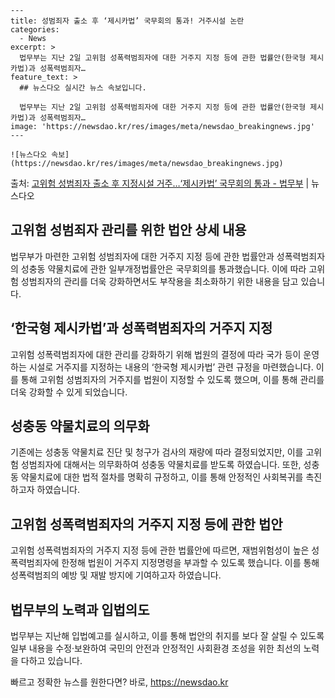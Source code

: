     ---
    title: 성범죄자 출소 후 ‘제시카법’ 국무회의 통과! 거주시설 논란
    categories:
      - News
    excerpt: >
      법무부는 지난 2일 고위험 성폭력범죄자에 대한 거주지 지정 등에 관한 법률안(한국형 제시카법)과 성폭력범죄자…
    feature_text: >
      ## 뉴스다오 실시간 뉴스 속보입니다.
    
      법무부는 지난 2일 고위험 성폭력범죄자에 대한 거주지 지정 등에 관한 법률안(한국형 제시카법)과 성폭력범죄자…
    image: 'https://newsdao.kr/res/images/meta/newsdao_breakingnews.jpg'
    ---
    
    ![뉴스다오 속보](https://newsdao.kr/res/images/meta/newsdao_breakingnews.jpg)

<p>출처: <a href="https://newsdao.kr/2919" rel="dofollow">고위험 성범죄자 출소 후 지정시설 거주…‘제시카법’ 국무회의 통과 - 법무부</a> | 뉴스다오</p>

<h2 data-ke-size="size26">고위험 성범죄자 관리를 위한 법안 상세 내용</h2>
<p data-ke-size="size16">법무부가 마련한 고위험 성범죄자에 대한 거주지 지정 등에 관한 법률안과 성폭력범죄자의 성충동 약물치료에 관한 일부개정법률안은 국무회의를 통과했습니다. 이에 따라 고위험 성범죄자의 관리를 더욱 강화하면서도 부작용을 최소화하기 위한 내용을 담고 있습니다.</p>

<h2 data-ke-size="size26">‘한국형 제시카법’과 성폭력범죄자의 거주지 지정</h2>
<p data-ke-size="size16">고위험 성폭력범죄자에 대한 관리를 강화하기 위해 법원의 결정에 따라 국가 등이 운영하는 시설로 거주지를 지정하는 내용의 ‘한국형 제시카법’ 관련 규정을 마련했습니다. 이를 통해 고위험 성범죄자의 거주지를 법원이 지정할 수 있도록 했으며, 이를 통해 관리를 더욱 강화할 수 있게 되었습니다.</p>

<h2 data-ke-size="size26">성충동 약물치료의 의무화</h2>
<p data-ke-size="size16">기존에는 성충동 약물치료 진단 및 청구가 검사의 재량에 따라 결정되었지만, 이를 고위험 성범죄자에 대해서는 의무화하여 성충동 약물치료를 받도록 하였습니다. 또한, 성충동 약물치료에 대한 법적 절차를 명확히 규정하고, 이를 통해 안정적인 사회복귀를 촉진하고자 하였습니다.</p>

<h2 data-ke-size="size26">고위험 성폭력범죄자의 거주지 지정 등에 관한 법안</h2>
<p data-ke-size="size16">고위험 성폭력범죄자의 거주지 지정 등에 관한 법률안에 따르면, 재범위험성이 높은 성폭력범죄자에 한정해 법원이 거주지 지정명령을 부과할 수 있도록 했습니다. 이를 통해 성폭력범죄의 예방 및 재발 방지에 기여하고자 하였습니다.</p>

<h2 data-ke-size="size26">법무부의 노력과 입법의도</h2>
<p data-ke-size="size16">법무부는 지난해 입법예고를 실시하고, 이를 통해 법안의 취지를 보다 잘 살릴 수 있도록 일부 내용을 수정·보완하여 국민의 안전과 안정적인 사회환경 조성을 위한 최선의 노력을 다하고 있습니다.</p> 

빠르고 정확한 뉴스를 원한다면? 바로, <a href="https://newsdao.kr" rel="dofollow">https://newsdao.kr</a>


    
